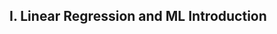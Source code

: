 ## I. Linear Regression and ML Introduction

<!--stackedit_data:
eyJoaXN0b3J5IjpbLTE3MDY5OTI2NjldfQ==
-->